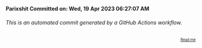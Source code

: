 **Parixshit Committed on: Wed, 19 Apr 2023 06:27:07 AM** <!-- 104269c9-a1a1-4371-8a47-58705dfe8a36 -->

###### This is an automated commit generated by a GitHub Actions workflow.

<div align="right"><sub><sup><a href="https://github.com/Parixshit/AutoCommit.git">Read me</a></sup></sub></div>

